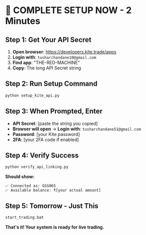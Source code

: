 # 🚀 COMPLETE SETUP NOW - 2 Minutes

## **Step 1: Get Your API Secret**
1. **Open browser**: https://developers.kite.trade/apps
2. **Login with**: `tusharchandane10@gmail.com`
3. **Find app**: "THE-RED-MACHINE"
4. **Copy**: The long API Secret string

## **Step 2: Run Setup Command**
```bash
python setup_kite_api.py
```

## **Step 3: When Prompted, Enter**
- **API Secret**: [paste the string you copied]
- **Browser will open** → **Login with**: `tusharchandane51@gmail.com`
- **Password**: [your Kite password]
- **2FA**: [your 2FA code if enabled]

## **Step 4: Verify Success**
```bash
python verify_api_linking.py
```

**Should show:**
```
✅ Connected as: GSS065
✅ Available balance: ₹[your actual amount]
```

## **Step 5: Tomorrow - Just This**
```bash
start_trading.bat
```

**That's it! Your system is ready for live trading.**